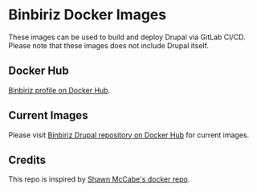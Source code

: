 # Binbiriz Docker Images

These images can be used to build and deploy Drupal via GitLab CI/CD. Please note that these images does not include Drupal itself.

## Docker Hub

[Binbiriz profile on Docker Hub](https://hub.docker.com/u/binbiriz).

## Current Images

Please visit [Binbiriz Drupal repository on Docker Hub](https://hub.docker.com/r/binbiriz/drupal) for current images.

## Credits

This repo is inspired by [Shawn McCabe's docker repo](https://github.com/smmccabe/docker).
